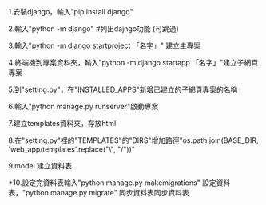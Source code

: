 1.安裝django，輸入"pip install django"

2.輸入"python -m django" #列出dajngo功能 (可跳過)

3.輸入"python -m django startproject 「名字」" 建立主專案

4.終端機到專案資料夾，輸入"python -m django startapp 「名字」"建立子網頁專案

5.到"setting.py"，在"INSTALLED_APPS"新增已建立的子網頁專案的名稱

6.輸入"python manage.py runserver"啟動專案

7.建立templates資料夾，存放html

8.在"setting.py"裡的"TEMPLATES"的"DIRS"增加路徑"os.path.join(BASE_DIR, 'web_app/templates'.replace("\\", "/"))"

9.model 建立資料表

*10.設定完資料表輸入"python manage.py makemigrations" 設定資料表，"python manage.py migrate" 同步資料表同步資料表